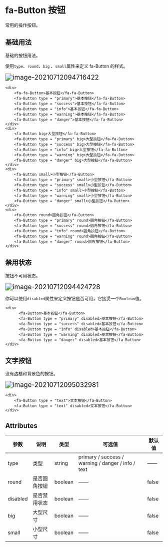 # fa-Button 按钮

常用的操作按钮。

## 基础用法

基础的按钮用法。

使用`type`、`round`、`big` 、`small`属性来定义 fa-Button 的样式。

<img src="C:\Users\mi\AppData\Roaming\Typora\typora-user-images\image-20210712094716422.png" alt="image-20210712094716422" style="zoom:150%;" />

```
<div>
    <fa-fa-Button>基本按钮</fa-fa-Button>  
    <fa-Button type = "primary">基本按钮</fa-fa-Button> 
    <fa-Button type = "success">基本按钮</fa-fa-Button> 
    <fa-Button type = "info">基本按钮</fa-fa-Button> 
    <fa-Button type = "warning">基本按钮</fa-fa-Button> 
    <fa-Button type = "danger">基本按钮</fa-fa-Button> 
</div>
<div>
    <fa-Button big>大型按钮</fa-fa-Button>  
    <fa-Button type = "primary" big>大型按钮</fa-fa-Button> 
    <fa-Button type = "success" big>大型按钮</fa-fa-Button> 
    <fa-Button type = "info" big>大型按钮</fa-fa-Button> 
    <fa-Button type = "warning" big>大型按钮</fa-fa-Button> 
    <fa-Button type = "danger" big>大型按钮</fa-fa-Button> 
</div>
<div>
    <fa-Button small>小型按钮</fa-Button>  
    <fa-Button type = "primary" small>小型按钮</fa-Button> 
    <fa-Button type = "success" small>小型按钮</fa-Button> 
    <fa-Button type = "info" small>小型按钮</fa-Button> 
    <fa-Button type = "warning" small>小型按钮</fa-Button> 
    <fa-Button type = "danger" small>小型按钮</fa-Button> 
</div>
<div>
    <fa-Button round>圆角按钮</fa-Button>  
    <fa-Button type = "primary" round>圆角按钮</fa-Button> 
    <fa-Button type = "success" round>圆角按钮</fa-Button> 
    <fa-Button type = "info" round>圆角按钮</fa-Button> 
    <fa-Button type = "warning" round>圆角按钮</fa-Button> 
    <fa-Button type = "danger" round>圆角按钮</fa-Button> 
</div>
```

## 禁用状态

按钮不可用状态。

<img src="C:\Users\mi\AppData\Roaming\Typora\typora-user-images\image-20210712094424728.png" alt="image-20210712094424728" style="zoom:150%;" />

你可以使用`disabled`属性来定义按钮是否可用，它接受一个`Boolean`值。

```
<div>
      <fa-Button>基本按钮</fa-Button>  
      <fa-Button type = "primary" disabled>基本按钮</fa-Button> 
      <fa-Button type = "success" disabled>基本按钮</fa-Button> 
      <fa-Button type = "info" disabled>基本按钮</fa-Button> 
      <fa-Button type = "warning" disabled>基本按钮</fa-Button> 
      <fa-Button type = "danger" disabled>基本按钮</fa-Button> 
</div>
```

## 文字按钮

没有边框和背景色的按钮。

<img src="C:\Users\mi\AppData\Roaming\Typora\typora-user-images\image-20210712095032981.png" alt="image-20210712095032981" style="zoom:150%;" />

```
<div>
    <fa-Button type = "text">文本按钮</fa-Button> 
    <fa-Button type = "text" disabled>文本按钮</fa-Button> 
</div>
```



## Attributes

| 参数     | 说明         | 类型    | 可选值                                             | 默认值 |
| -------- | ------------ | ------- | -------------------------------------------------- | ------ |
| type     | 类型         | string  | primary / success / warning / danger / info / text | ——     |
| round    | 是否圆角按钮 | boolean | ——                                                 | false  |
| disabled | 是否禁用状态 | boolean | ——                                                 | false  |
| big      | 大型尺寸     | boolean | ——                                                 | false  |
| small    | 小型尺寸     | boolean | ——                                                 | false  |

